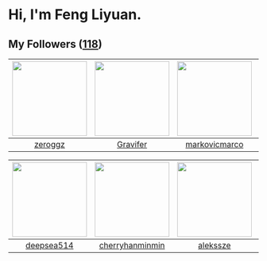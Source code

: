 # Hi, I'm Feng Liyuan.

## My Followers ([118](https://github.com/SunRunAway?tab=followers))

| <img src="https://avatars.githubusercontent.com/u/55519398?v=4" width="150" height="150" /> | <img src="https://avatars.githubusercontent.com/u/44160838?v=4" width="150" height="150" /> | <img src="https://avatars.githubusercontent.com/u/52882128?v=4" width="150" height="150" /> | <img src="https://avatars.githubusercontent.com/u/58126365?v=4" width="150" height="150" /> |
| :-----------------------------------------------------------------------------------------: | :-----------------------------------------------------------------------------------------: | :-----------------------------------------------------------------------------------------: | :-----------------------------------------------------------------------------------------: |
|                            [zeroggz](https://github.com/zeroggz)                            |                           [Gravifer](https://github.com/Gravifer)                           |                      [markovicmarco](https://github.com/markovicmarco)                      |                       [kellyraymond](https://github.com/kellyraymond)                       |

| <img src="https://avatars.githubusercontent.com/u/74522790?v=4" width="150" height="150" /> | <img src="https://avatars.githubusercontent.com/u/83270523?v=4" width="150" height="150" /> | <img src="https://avatars.githubusercontent.com/u/65283311?v=4" width="150" height="150" /> | <img src="https://avatars.githubusercontent.com/u/59618640?v=4" width="150" height="150" /> |
| :-----------------------------------------------------------------------------------------: | :-----------------------------------------------------------------------------------------: | :-----------------------------------------------------------------------------------------: | :-----------------------------------------------------------------------------------------: |
|                         [deepsea514](https://github.com/deepsea514)                         |                    [cherryhanminmin](https://github.com/cherryhanminmin)                    |                           [alekssze](https://github.com/alekssze)                           |                        [Akshar-code](https://github.com/Akshar-code)                        |